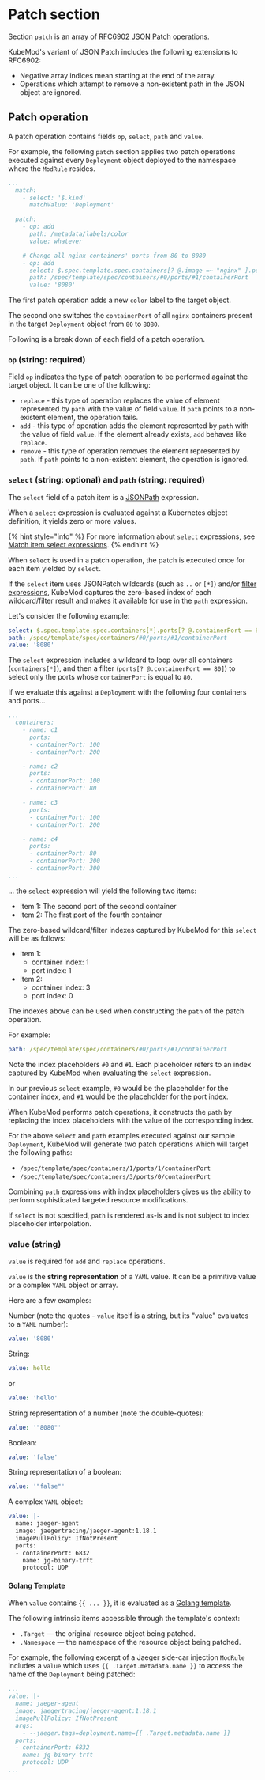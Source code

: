 # Patch section

Section `patch` is an array of [RFC6902 JSON Patch](https://tools.ietf.org/html/rfc6902) operations.

KubeMod's variant of JSON Patch includes the following extensions to RFC6902:

* Negative array indices mean starting at the end of the array.
* Operations which attempt to remove a non-existent path in the JSON object are ignored.

## Patch operation

A patch operation contains fields `op`, `select`, `path` and `value`.

For example, the following `patch` section applies two patch operations executed against every `Deployment` object deployed to the namespace where the `ModRule` resides.

```yaml
...
  match:
    - select: '$.kind'
      matchValue: 'Deployment'

  patch:
    - op: add
      path: /metadata/labels/color
      value: whatever

    # Change all nginx containers' ports from 80 to 8080
    - op: add
      select: $.spec.template.spec.containers[? @.image =~ "nginx" ].ports[? @.containerPort == 80]
      path: /spec/template/spec/containers/#0/ports/#1/containerPort
      value: '8080'
```

The first patch operation adds a new `color` label to the target object.

The second one switches the `containerPort` of all `nginx` containers present in the target `Deployment` object from `80` to `8080`.

Following is a break down of each field of a patch operation.

### `op` \(string: required\)

Field `op` indicates the type of patch operation to be performed against the target object. It can be one of the following:

* `replace` - this type of operation replaces the value of element represented by `path` with the value of field `value`. If `path` points to a non-existent element, the operation fails.
* `add` - this type of operation adds the element represented by `path` with the value of field `value`. If the element already exists, `add` behaves like `replace`.
* `remove` - this type of operation removes the element represented by `path`. If `path` points to a non-existent element, the operation is ignored.

### `select` \(string: optional\) and `path` \(string: required\)

The `select` field of a patch item is a [JSONPath](https://goessner.net/articles/JsonPath/) expression.

When a `select` expression is evaluated against a Kubernetes object definition, it yields zero or more values.

{% hint style="info" %}
For more information about `select` expressions, see [Match item select expressions](match-section.md#select-string-required).
{% endhint %}

When `select` is used in a patch operation, the patch is executed once for each item yielded by `select`.

If the `select` item uses JSONPatch wildcards \(such as `..` or `[*]`\) and/or [filter expressions](https://github.com/kubemod/kubemod-docs/tree/005bd9b919bd7c411834e3fbb8302193bfaaecb6/understanding-modrules/match-section.md#select-filtes), KubeMod captures the zero-based index of each wildcard/filter result and makes it available for use in the `path` expression.

Let's consider the following example:

```yaml
select: $.spec.template.spec.containers[*].ports[? @.containerPort == 80]
path: /spec/template/spec/containers/#0/ports/#1/containerPort
value: '8080'
```

The `select` expression includes a wildcard to loop over all containers \(`containers[*]`\), and then a filter \(`ports[? @.containerPort == 80]`\) to select only the ports whose `containerPort` is equal to `80`.

If we evaluate this against a `Deployment` with the following four containers and ports...

```yaml
...
  containers:
    - name: c1
      ports:
      - containerPort: 100
      - containerPort: 200

    - name: c2
      ports:
      - containerPort: 100
      - containerPort: 80

    - name: c3
      ports:
      - containerPort: 100
      - containerPort: 200

    - name: c4
      ports:
      - containerPort: 80
      - containerPort: 200
      - containerPort: 300
...
```

... the `select` expression will yield the following two items:

* Item 1: The second port of the second container
* Item 2: The first port of the fourth container

The zero-based wildcard/filter indexes captured by KubeMod for this `select` will be as follows:

* Item 1:
  * container index: 1
  * port index: 1
* Item 2:
  * container index: 3
  * port index: 0

The indexes above can be used when constructing the `path` of the patch operation.

For example:

```yaml
path: /spec/template/spec/containers/#0/ports/#1/containerPort
```

Note the index placeholders `#0` and `#1`. Each placeholder refers to an index captured by KubeMod when evaluating the `select` expression.

In our previous `select` example, `#0` would be the placeholder for the container index, and `#1` would be the placeholder for the port index.

When KubeMod performs patch operations, it constructs the `path` by replacing the index placeholders with the value of the corresponding index.

For the above `select` and `path` examples executed against our sample `Deployment`, KubeMod will generate two patch operations which will target the following paths:

* `/spec/template/spec/containers/1/ports/1/containerPort`
* `/spec/template/spec/containers/3/ports/0/containerPort`

Combining `path` expressions with index placeholders gives us the ability to perform sophisticated targeted resource modifications.

If `select` is not specified, `path` is rendered as-is and is not subject to index placeholder interpolation.

### value \(string\)

`value` is required for `add` and `replace` operations.

`value` is the **string representation** of a `YAML` value. It can be a primitive value or a complex `YAML` object or array.

Here are a few examples:

Number \(note the quotes - `value` itself is a string, but its "value" evaluates to a `YAML` number\):

```yaml
value: '8080'
```

String:

```yaml
value: hello
```

or

```yaml
value: 'hello'
```

String representation of a number \(note the double-quotes\):

```yaml
value: '"8080"'
```

Boolean:

```yaml
value: 'false'
```

String representation of a boolean:

```yaml
value: '"false"'
```

A complex `YAML` object:

```yaml
value: |-
  name: jaeger-agent
  image: jaegertracing/jaeger-agent:1.18.1
  imagePullPolicy: IfNotPresent
  ports:
  - containerPort: 6832
    name: jg-binary-trft
    protocol: UDP
```

#### Golang Template

When `value` contains `{{ ... }}`, it is evaluated as a [Golang template](https://golang.org/pkg/text/template/).

The following intrinsic items accessible through the template's context:

* `.Target` — the original resource object being patched.
* `.Namespace` — the namespace of the resource object being patched.

For example, the following excerpt of a Jaeger side-car injection `ModRule` includes a `value` which uses `{{ .Target.metadata.name }}` to access the name of the `Deployment` being patched:

```yaml
...
value: |-
  name: jaeger-agent
  image: jaegertracing/jaeger-agent:1.18.1
  imagePullPolicy: IfNotPresent
  args:
    - --jaeger.tags=deployment.name={{ .Target.metadata.name }}
  ports:
  - containerPort: 6832
    name: jg-binary-trft
    protocol: UDP
...
```

